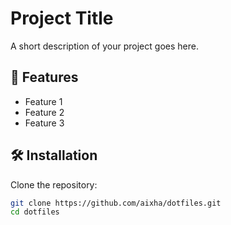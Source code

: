 # Project Title

A short description of your project goes here.

## 🚀 Features

- Feature 1
- Feature 2
- Feature 3

## 🛠️ Installation

Clone the repository:

```bash
git clone https://github.com/aixha/dotfiles.git
cd dotfiles
